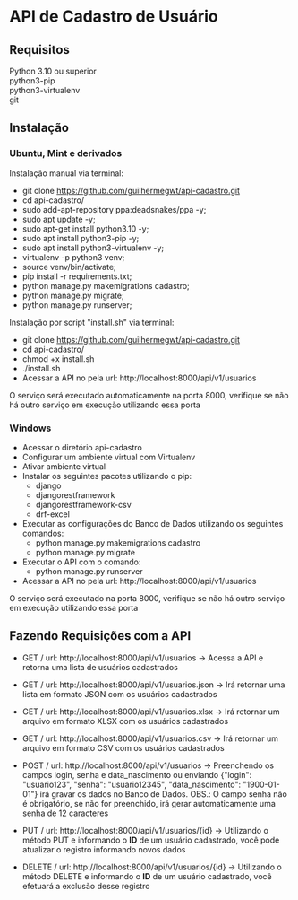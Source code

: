 # API de Cadastro de Usuário

## Requisitos

  Python 3.10 ou superior  
  python3-pip  
  python3-virtualenv  
  git  
  
## Instalação

### Ubuntu, Mint e derivados

Instalação manual via terminal:

- git clone https://github.com/guilhermegwt/api-cadastro.git  
- cd api-cadastro/  
- sudo add-apt-repository ppa:deadsnakes/ppa -y;  
- sudo apt update -y;  
- sudo apt-get install python3.10 -y;  
- sudo apt install python3-pip -y;  
- sudo apt install python3-virtualenv -y;  
- virtualenv -p python3 venv;  
- source venv/bin/activate;  
- pip install -r requirements.txt;  
- python manage.py makemigrations cadastro;  
- python manage.py migrate;  
- python manage.py runserver;  

Instalação por script "install.sh" via terminal:

- git clone https://github.com/guilhermegwt/api-cadastro.git  
- cd api-cadastro/  
- chmod +x install.sh  
- ./install.sh  
- Acessar a API no pela url: http://localhost:8000/api/v1/usuarios  

O serviço será executado automaticamente na porta 8000, verifique se não há outro serviço em execução utilizando essa porta  

### Windows

- Acessar o diretório api-cadastro  
- Configurar um ambiente virtual com Virtualenv  
- Ativar ambiente virtual  
- Instalar os seguintes pacotes utilizando o pip:  
  - django  
  - djangorestframework  
  - djangorestframework-csv  
  - drf-excel  
- Executar as configurações do Banco de Dados utilizando os seguintes comandos:  
  - python manage.py makemigrations cadastro  
  - python manage.py migrate  
- Executar o API com o comando:  
  - python manage.py runserver  
- Acessar a API no pela url: http://localhost:8000/api/v1/usuarios  

O serviço será executado na porta 8000, verifique se não há outro serviço em execução utilizando essa porta  

## Fazendo Requisições com a API

- GET / url: http://localhost:8000/api/v1/usuarios -> Acessa a API e retorna uma lista de usuários cadastrados  

- GET / url: http://localhost:8000/api/v1/usuarios.json -> Irá retornar uma lista em formato JSON com os usuários cadastrados  

- GET / url: http://localhost:8000/api/v1/usuarios.xlsx -> Irá retornar um arquivo em formato XLSX com os usuários cadastrados  

- GET / url: http://localhost:8000/api/v1/usuarios.csv -> Irá retornar um arquivo em formato CSV com os usuários cadastrados   

- POST / url: http://localhost:8000/api/v1/usuarios -> Preenchendo os campos login, senha e data_nascimento ou enviando {"login": "usuario123", "senha": "usuario12345", "data_nascimento": "1900-01-01"} irá gravar os dados no Banco de Dados. OBS.: O campo senha não é obrigatório, se não for preenchido, irá gerar automaticamente uma senha de 12 caracteres  

- PUT / url: http://localhost:8000/api/v1/usuarios/{id} -> Utilizando o método PUT e informando o **ID** de um usuário cadastrado, você pode atualizar o registro informando novos dados  

- DELETE / url: http://localhost:8000/api/v1/usuarios/{id} -> Utilizando o método DELETE e informando o **ID** de um usuário cadastrado, você efetuará a exclusão desse registro  

